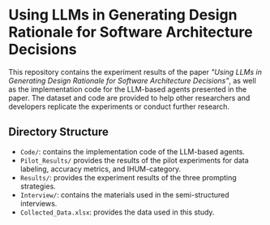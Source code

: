 # Using LLMs in Generating Design Rationale for Software Architecture Decisions

This repository contains the experiment results of the paper *"Using LLMs in Generating Design Rationale for Software Architecture Decisions"*, as well as the implementation code for the LLM-based agents presented in the paper. The dataset and code are provided to help other researchers and developers replicate the experiments or conduct further research.

## Directory Structure

- `Code/`: contains the implementation code of the LLM-based agents.
- `Pilot_Results/` provides the results of the pilot experiments for data labeling, accuracy metrics, and IHUM-category.
- `Results/`: provides the experiment results of the three prompting strategies.
- `Interview/`: contains the materials used in the semi-structured interviews.  
- `Collected_Data.xlsx`: provides the data used in this study.